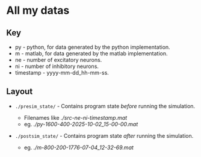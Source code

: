 # All my datas

## Key

- py - python, for data generated by the python implementation.
- m - matlab, for data generated by the matlab implementation.
- ne - number of excitatory neurons.
- ni - number of inhibitory neurons.
- timestamp - yyyy-mm-dd_hh-mm-ss.

## Layout

- `./presim_state/` - Contains program state _before_ running the simulation.

  - Filenames like _./src-ne-ni-timestamp.mat_
  - eg. _./py-1600-400-2025-10-02_15-00-00.mat_

- `./postsim_state/` - Contains program state _after_ running the simulation.

  - eg. _./m-800-200-1776-07-04_12-32-69.mat_
